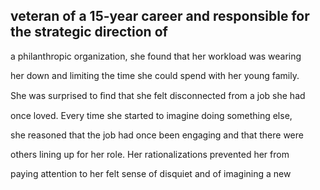 ## veteran of a 15-year career and responsible for the strategic direction of

a philanthropic organization, she found that her workload was wearing

her down and limiting the time she could spend with her young family.

She was surprised to ﬁnd that she felt disconnected from a job she had

once loved. Every time she started to imagine doing something else,

she reasoned that the job had once been engaging and that there were

others lining up for her role. Her rationalizations prevented her from

paying attention to her felt sense of disquiet and of imagining a new